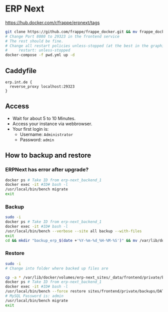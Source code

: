 # ERP Next

<https://hub.docker.com/r/frappe/erpnext/tags>

```bash
git clone https://github.com/frappe/frappe_docker.git && mv frappe_docker erp-next && cd erp-next && vim pwd.yml
# Change Port 8080 to 29323 in the frontend service
# The rest should be fine.
# Change all restart policies unless-stopped (at the best in the graphical text editor) to:
#     restart: unless-stopped
docker-compose -f pwd.yml up -d
```

## Caddyfile

```Caddyfile
erp.int.de {
  reverse_proxy localhost:29323
}
```

## Access

- Wait for about 5 to 10 Minutes.
- Access your instance via webbrowser.
- Your first login is:
  - Username: `Administrator`
  - Password: `admin`

## How to backup and restore

### ERPNext has error after upgrade?

```bash
docker ps # Take ID from erp-next_backend_1
docker exec -it #ID# bash -l
/usr/local/bin/bench migrate
exit
```

### Backup

```bash
sudo -i
docker ps # Take ID from erp-next_backend_1
docker exec -it #ID# bash -l
/usr/local/bin/bench --verbose --site all backup --with-files
exit
cd && mkdir "backup_erp_$(date +'%Y-%m-%d_%H-%M-%S')" && mv /var/lib/docker/volumes/erp-next_sites/_data/frontend/private/backups/* "backup_erp_$(date +'%Y-%m-%d_%H-%M-%S')/"
```

### Restore

```bash
sudo -i
# Change into folder where backed up files are

cp -a * /var/lib/docker/volumes/erp-next_sites/_data/frontend/private/backups/
docker ps # Take ID from erp-next_backend_1
docker exec -it #ID# bash -l
/usr/local/bin/bench --force restore sites/frontend/private/backups/DATE_TIME-frontend-database.sql.gz --with-private-files sites/frontend/private/backups/DATE_TIME-frontend-private-files.tar --with-public-files sites/frontend/private/backups/DATE_TIME-frontend-files.tar
# MySQL Password is: admin
/usr/local/bin/bench migrate
exit
```

